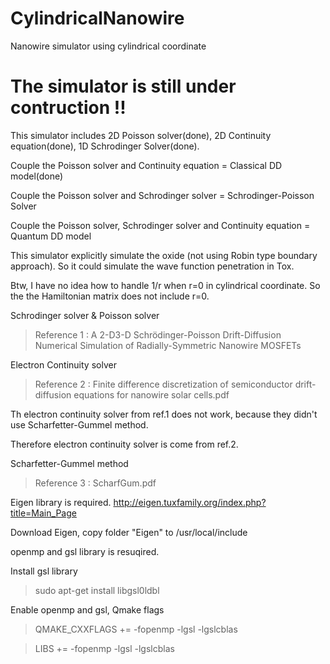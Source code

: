 # CylindricalNanowire

Nanowire simulator using cylindrical coordinate

# The simulator is still under contruction !!

This simulator includes 2D Poisson solver(done), 2D Continuity equation(done), 1D Schrodinger Solver(done).

Couple the Poisson solver and Continuity equation = Classical DD model(done)

Couple the Poisson solver and Schrodinger solver = Schrodinger-Poisson Solver

Couple the Poisson solver, Schrodinger solver and Continuity equation = Quantum DD model

This simulator explicitly simulate the oxide (not using Robin type boundary approach).
So it could simulate the wave function penetration in Tox.

Btw, I have no idea how to handle 1/r when r=0 in cylindrical coordinate.
So the the Hamiltonian matrix does not include r=0.

Schrodinger solver & Poisson solver

> Reference 1 : A 2-D3-D Schrödinger-Poisson Drift-Diffusion Numerical Simulation of Radially-Symmetric Nanowire MOSFETs


Electron Continuity solver

> Reference 2 : Finite difference discretization of semiconductor drift-diffusion equations for nanowire solar cells.pdf

Th electron continuity solver from ref.1 does not work, because they didn't use Scharfetter-Gummel method.

Therefore electron continuity solver is come from ref.2.

Scharfetter-Gummel method

> Reference 3 : ScharfGum.pdf



Eigen library is required.
http://eigen.tuxfamily.org/index.php?title=Main_Page

  Download Eigen, copy folder "Eigen" to /usr/local/include  

openmp and gsl library is resuqired.

  Install gsl library

> sudo apt-get install libgsl0ldbl

  Enable openmp and gsl, Qmake flags

> QMAKE_CXXFLAGS += -fopenmp -lgsl -lgslcblas

> LIBS += -fopenmp -lgsl -lgslcblas


